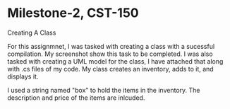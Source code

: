 # Milestone-2, CST-150
Creating A Class


For this assignmnet, I was tasked with creating a class with a sucessful compilation. My screenshot show this task to be completed. I was also tasked with creating a UML model for the class, I have attached that along with .cs files of my code. My class creates an inventory, adds to it, and displays it.

I used a string named "box" to hold the items in the inventory. The description and price of the items are inlcuded.
